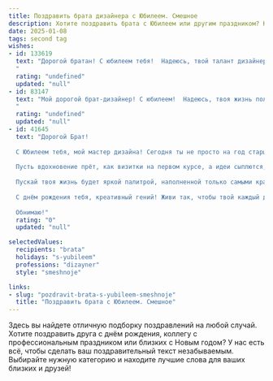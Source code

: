 ```yaml
---
title: Поздравить брата дизайнера с Юбилеем. Смешное
description: Хотите поздравить брата с Юбилеем или другим праздником? Наш ИИ создаст незабываемое поздравление, а вы обязательно выделитесь среди других.  
date: 2025-01-08
tags: second tag
wishes:
- id: 133619
  text: "Дорогой братан! С юбилеем тебя!  Надеюсь, твой талант дизайнера не иссякнет, и ты не будешь вечно мучиться поиском \"того самого\" шрифта. Пусть твоя жизнь будет яркой и красочной, как палитра с сотней оттенков радуги (и без кислотных цветов, конечно!).  Желаю тебе море вдохновения, миллион удачных проектов и чтобы клиенты платили вовремя!  С праздником, гений дизайна!
  "
  rating: "undefined"
  updated: "null"
- id: 83147
  text: "Мой дорогой брат-дизайнер! С юбилеем!  Надеюсь, твоя жизнь полна ярких красок, как палитра самого талантливого художника, а не серая, как неокрашенный блокнот дизайнера-лентяя (шутка, конечно!).  Пусть вдохновение бьет ключом, как фонтан из шампанского на твоем дне рождения, а клиенты  —  только  сверхприятные и щедрые.  Желаю тебе миллион креативных идей, море позитива и минимум правок от заказчиков!  С юбилеем, гений дизайна!
  "
  rating: "undefined"
  updated: "null"
- id: 41645
  text: "Дорогой Брат!
  
  С Юбилеем тебя, мой мастер дизайна! Сегодня ты не просто на год старше, но и на год мудрее, креативнее и с новыми шутками о цветах в интерьере! 🎨
  
  Пусть вдохновение прёт, как визитки на первом курсе, а идеи сыплются, как дизайнерские вакансии в кризис! Желаю, чтобы твои проекты были успешнее, чем поиски носков в стирке, а клиенты – терпеливее, чем ты, когда выбираешь между четырьмя оттенками серого. 😂
  
  Пускай твоя жизнь будет яркой палитрой, наполненной только самыми красивыми цветами, а повседневность – лишь одной большой новой идеей, которую ты сможешь реализовать с блеском!
  
  С днём рождения тебя, креативный гений! Живи так, чтобы твой каждый день был таким же вдохновляющим, как свежий эскиз на белом холсте!
  
  Обнимаю!"
  rating: "0"
  updated: "null"

selectedValues:
  recipients: "brata"
  holidays: "s-yubileem"
  professions: "dizayner"
  style: "smeshnoje"

links:
- slug: "pozdravit-brata-s-yubileem-smeshnoje"
  title: "Поздравить брата с Юбилеем. Смешное"
---
```


Здесь вы найдете отличную подборку поздравлений на любой случай. 
Хотите поздравить друга с днём рождения, коллегу с профессиональным праздником или близких с Новым годом? У нас есть всё, чтобы сделать ваш поздравительный текст незабываемым. Выбирайте нужную категорию и находите лучшие слова для ваших близких и друзей!

